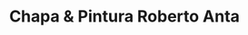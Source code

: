 ---
title: "Chapa & Pintura Roberto Anta"
url: /cipolletti/chapa-und-pintura-roberto-anta/
shop: Autowerkstatt
---